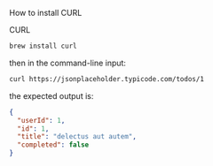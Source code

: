 How to install CURL


CURL

```bash
brew install curl
```

then in the command-line input:

```bash
curl https://jsonplaceholder.typicode.com/todos/1
```

the expected output is:
```json
{
  "userId": 1,
  "id": 1,
  "title": "delectus aut autem",
  "completed": false
}
```